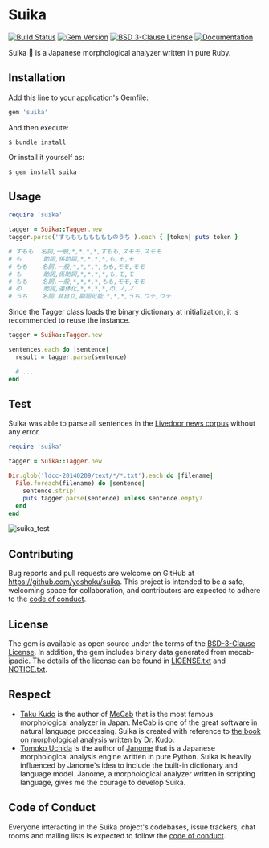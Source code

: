 # Suika

[![Build Status](https://github.com/yoshoku/suika/workflows/build/badge.svg)](https://github.com/yoshoku/suika/actions?query=workflow%3Abuild)
[![Gem Version](https://badge.fury.io/rb/suika.svg)](https://badge.fury.io/rb/suika)
[![BSD 3-Clause License](https://img.shields.io/badge/License-BSD%203--Clause-orange.svg)](https://github.com/yoshoku/suika/blob/master/LICENSE.txt)
[![Documentation](https://img.shields.io/badge/api-reference-blue.svg)](https://rubydoc.info/gems/suika)

Suika 🍉 is a Japanese morphological analyzer written in pure Ruby.

## Installation

Add this line to your application's Gemfile:

```ruby
gem 'suika'
```

And then execute:

    $ bundle install

Or install it yourself as:

    $ gem install suika

## Usage

```ruby
require 'suika'

tagger = Suika::Tagger.new
tagger.parse('すもももももももものうち').each { |token| puts token }

# すもも  名詞,一般,*,*,*,*,すもも,スモモ,スモモ
# も      助詞,係助詞,*,*,*,*,も,モ,モ
# もも    名詞,一般,*,*,*,*,もも,モモ,モモ
# も      助詞,係助詞,*,*,*,*,も,モ,モ
# もも    名詞,一般,*,*,*,*,もも,モモ,モモ
# の      助詞,連体化,*,*,*,*,の,ノ,ノ
# うち    名詞,非自立,副詞可能,*,*,*,うち,ウチ,ウチ
```

Since the Tagger class loads the binary dictionary at initialization, it is recommended to reuse the instance.

```ruby
tagger = Suika::Tagger.new

sentences.each do |sentence|
  result = tagger.parse(sentence)

  # ...
end
```

## Test
Suika was able to parse all sentences in the [Livedoor news corpus](https://www.rondhuit.com/download.html#ldcc)
without any error.

```ruby
require 'suika'

tagger = Suika::Tagger.new

Dir.glob('ldcc-20140209/text/*/*.txt').each do |filename|
  File.foreach(filename) do |sentence|
    sentence.strip!
    puts tagger.parse(sentence) unless sentence.empty?
  end
end
```

![suika_test](https://user-images.githubusercontent.com/5562409/90264778-8f593f80-de8c-11ea-81f1-20831e3c8b12.gif)

## Contributing

Bug reports and pull requests are welcome on GitHub at https://github.com/yoshoku/suika.
This project is intended to be a safe, welcoming space for collaboration, and contributors are expected to adhere to the [code of conduct](https://github.com/yoshoku/suika/blob/master/CODE_OF_CONDUCT.md).

## License

The gem is available as open source under the terms of the [BSD-3-Clause License](https://opensource.org/licenses/BSD-3-Clause).
In addition, the gem includes binary data generated from mecab-ipadic.
The details of the license can be found in [LICENSE.txt](https://github.com/yoshoku/suika/blob/master/LICENSE.txt)
and [NOTICE.txt](https://github.com/yoshoku/suika/blob/master/NOTICE.txt).

## Respect

- [Taku Kudo](https://github.com/taku910) is the author of [MeCab](https://taku910.github.io/mecab/) that is the most famous morphological analyzer in Japan.
MeCab is one of the great software in natural language processing.
Suika is created with reference to [the book on morphological analysis](https://www.kindaikagaku.co.jp/information/kd0577.htm) written by Dr. Kudo.
- [Tomoko Uchida](https://github.com/mocobeta) is the author of [Janome](https://github.com/mocobeta/janome) that is a Japanese morphological analysis engine written in pure Python.
Suika is heavily influenced by Janome's idea to include the built-in dictionary and language model.
Janome, a morphological analyzer written in scripting language, gives me the courage to develop Suika.

## Code of Conduct

Everyone interacting in the Suika project's codebases, issue trackers, chat rooms and mailing lists is expected to follow the [code of conduct](https://github.com/yoshoku/suika/blob/master/CODE_OF_CONDUCT.md).
